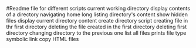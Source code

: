 #Readme file for different scripts
current working directory
display contents of a directory
navigating home
long listing directory's content
show hidden files
display current directory content
create directory script
creating file in thr first directory
deleting the file created in the first directory
deleting first directory
changing directory to the previous one
list all files
prints file type
symbolic link
copy HTML files
